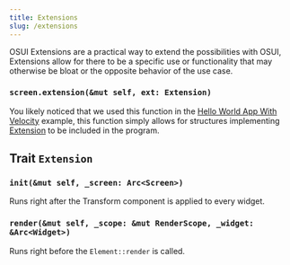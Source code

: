 ```yaml
---
title: Extensions
slug: /extensions
---
```


OSUI Extensions are a practical way to extend the possibilities with OSUI, Extensions allow for there to be a specific use or functionality that may otherwise be bloat or the opposite behavior of the use case.

### `screen.extension(&mut self, ext: Extension)`

You likely noticed that we used this function in the [Hello World App With Velocity](/docs/next/#hello-world-app-with-velocity) example, this function simply allows for structures implementing [Extension](/docs/next/extensions#trait-extension) to be included in the program.

## Trait `Extension`

### `init(&mut self, _screen: Arc<Screen>)`

Runs right after the Transform component is applied to every widget.

### `render(&mut self, _scope: &mut RenderScope, _widget: &Arc<Widget>)`

Runs right before the `Element::render` is called.
